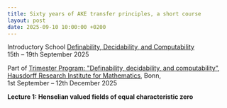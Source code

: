 ```yaml
---
title: Sixty years of AKE transfer principles, a short course
layout: post
date: 2025-09-10 10:00:00 +0200
---
```

Introductory School
<a href="https://www.mathematics.uni-bonn.de/him/programs/future/him-trimester-program-definability-decidability-and-computability#School">Definability, Decidability, and Computability</a><br>
15th &ndash; 19th September 2025

Part of
<a href="https://www.mathematics.uni-bonn.de/him/programs/future/him-trimester-program-definability-decidability-and-computability">Trimester Program: "Definability, decidability, and computability"</a>,
[Hausdorff Research Institute for Mathematics](https://www.mathematics.uni-bonn.de/him),
Bonn,<br>
1st September &ndash; 12th December 2025
 
__Lecture 1: Henselian valued fields of equal characteristic zero__


